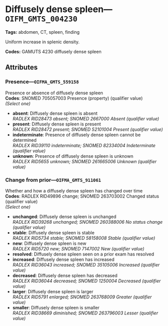 # Diffusely dense spleen—`OIFM_GMTS_004230`

**Tags:** abdomen, CT, spleen, finding

Uniform increase in splenic density.

**Codes:** GAMUTS 4230 diffusely dense spleen

## Attributes

### Presence—`OIFMA_GMTS_559158`

Presence or absence of diffusely dense spleen  
**Codes**: SNOMED 705057003 Presence (property) (qualifier value)  
*(Select one)*

- **absent**: Diffusely dense spleen is absent  
_RADLEX RID28473 absent; SNOMED 2667000 Absent (qualifier value)_
- **present**: Diffusely dense spleen is present  
_RADLEX RID28472 present; SNOMED 52101004 Present (qualifier value)_
- **indeterminate**: Presence of diffusely dense spleen cannot be determined  
_RADLEX RID39110 indeterminate; SNOMED 82334004 Indeterminate (qualifier value)_
- **unknown**: Presence of diffusely dense spleen is unknown  
_RADLEX RID5655 unknown; SNOMED 261665006 Unknown (qualifier value)_

### Change from prior—`OIFMA_GMTS_911061`

Whether and how a diffusely dense spleen has changed over time  
**Codes**: RADLEX RID49896 change; SNOMED 263703002 Changed status (qualifier value)  
*(Select one)*

- **unchanged**: Diffusely dense spleen is unchanged  
_RADLEX RID39268 unchanged; SNOMED 260388006 No status change (qualifier value)_
- **stable**: Diffusely dense spleen is stable  
_RADLEX RID5734 stable; SNOMED 58158008 Stable (qualifier value)_
- **new**: Diffusely dense spleen is new  
_RADLEX RID5720 new; SNOMED 7147002 New (qualifier value)_
- **resolved**: Diffusely dense spleen seen on a prior exam has resolved  
- **increased**: Diffusely dense spleen has increased  
_RADLEX RID36043 increased; SNOMED 35105006 Increased (qualifier value)_
- **decreased**: Diffusely dense spleen has decreased  
_RADLEX RID36044 decreased; SNOMED 1250004 Decreased (qualifier value)_
- **larger**: Diffusely dense spleen is larger  
_RADLEX RID5791 enlarged; SNOMED 263768009 Greater (qualifier value)_
- **smaller**: Diffusely dense spleen is smaller  
_RADLEX RID38669 diminished; SNOMED 263796003 Lesser (qualifier value)_